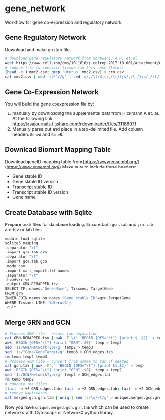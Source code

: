 # gene_network
Workflow for gene co-expression and regulatory network 
## Gene Regulatory Network 
Download and make grn.tab file
```bash
# download gene regulatory network from Sonawane, A.R. et al
wget https://www.cell.com/cms/10.1016/j.celrep.2017.10.001/attachment/e7309c03-e579-4119-a95e-376ab2066cbb/mmc2.csv
# reduce file to specific tissue (in this case Uterus)
(head -n 1 mmc2.csv; grep 'Uterus' mmc2.csv) > grn.csv
cat mmc2.csv | sed 's/\"//g' | sed 's/,/\t/4;s/,/\t/3;s/,/\t/1;s/,/\t/1' > grn.tab #Convert to tab-delimited format
```
## Gene Co-Expression Network

You will build the gene coexpression file by:
1. manually by downloading the supplemental data from Hickmann A et. al. At the following link: https://gsajournals.figshare.com/ndownloader/files/31186971
2. Manually parse out and place in a tab-delimited file. Add column headers `GeneA` and `GeneB`.


## Download Biomart Mapping Table
Download geneID mapping table from [https://www.ensembl.org/](https://www.ensembl.org/) 
Make sure to include these headers:
- Gene stable ID
- Gene stable ID version
- Transcript stable ID
- Transcript stable ID version
- Gene name
##  Create Database with Sqlite
Prepare both files for database loading. 
Ensure both `gcn.tab` and `grn.tab` are tsv or tab files 

```bash
module load sqlite
sqlite3 mapping
.separator "\t"
.import grn.tab grn
.separator "\t"
.import gcn.tab gcn
.mode csv
.import mart_export.txt names
.separator "\t"
.headers on
.output GRN-REMAPPED.tsv
SELECT TF, names."Gene Name", Tissues, TargetGene
FROM grn
INNER JOIN names on names."Gene stable ID"=grn.TargetGene
WHERE Tissues LIKE '%Uterus%'; 
.quit
```

## Merge GRN and GCN

```bash
# Process GRN file - ensure tab separation
cat GRN-REMAPPED.tsv | awk -F'\t' 'BEGIN {OFS="\t"} {print $1,$2}' > temp
awk 'BEGIN {OFS="\t"} {print "GRN", $0}' temp > temp2
sed '1s/GRN/NetworkType/g' temp2 > temp3
sed '1s/"Gene/GeneTarget/g' temp3 > GRN_edges.tab
rm temp temp2 temp3
# Process GCN file - convert from comma to tab if needed
cat gcn.tab | awk -F',' 'BEGIN {OFS="\t"} {print $1,$2}' > temp
awk 'BEGIN {OFS="\t"} {print "GCN", $0}' temp > temp2
sed '1s/GCN/NetworkType/g' temp2 > GCN_edges.tab
rm temp temp2
# concate the files
(tail -n +2 GRN_edges.tab; tail -n +2 GRN_edges.tab; tail -n +2 GCN_edges.tab) > merged.gcn.grn.tab
# remove duplicates
cat merged.gcn.grn.tab | uniq | sed 's/\s/\t/g' > unique.merged.gcn.grn.tab
```

Now you have `unique.merged.gcn.grn.tab` which can be used to create networks with Cytoscape or NetworkX python library.
